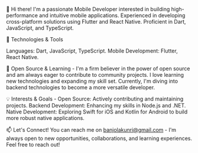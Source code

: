 👋 Hi there! I'm a passionate Mobile Developer interested in building high-performance and intuitive mobile applications. Experienced in developing cross-platform solutions using Flutter and React Native. Proficient in Dart, JavaScript, and TypeScript.

🔧 Technologies & Tools

Languages: Dart, JavaScript, TypeScript.
Mobile Development: Flutter, React Native.

🌱 Open Source & Learning - 
I'm a firm believer in the power of open source and am always eager to contribute to community projects. I love learning new technologies and expanding my skill set. Currently, I'm diving into backend technologies to become a more versatile developer.

💡 Interests & Goals - 
Open Source: Actively contributing and maintaining projects.
Backend Development: Enhancing my skills in Node.js and .NET.
Native Development: Exploring Swift for iOS and Kotlin for Android to build more robust native applications.

📫 Let's Connect! You can reach me on banjolakunri@gmail.com - 
I'm always open to new opportunities, collaborations, and learning experiences. Feel free to reach out!


<!---
Oabanjo01/Oabanjo01 is a ✨ special ✨ repository because its `README.md` (this file) appears on your GitHub profile.
You can click the Preview link to take a look at your changes.
--->
